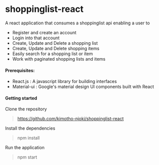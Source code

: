 # shoppinglist-react
A react application that consumes a shoppinglist api enabling a user to 
* Register and create an account
* Login into that account
* Create, Update and Delete a shopping list
* Create, Update and Delete shopping items
* Easily search for a shopping list or item
* Work with paginated shopping lists and items

#### Prerequisites:

* React.js : A javascript library for building interfaces
* Material-ui : Google's material design UI components built with React

#### Getting started
Clone the repository
> https://github.com/kimotho-njoki/shoppinglist-react

Install the dependencies
> npm install

Run the application
> npm start

